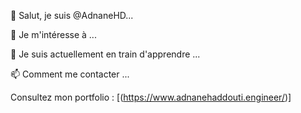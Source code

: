 👋 Salut, je suis @AdnaneHD...

👀 Je m'intéresse à ...

🌱 Je suis actuellement en train d'apprendre ...

📫 Comment me contacter ...


Consultez mon portfolio : [(https://www.adnanehaddouti.engineer/)]

<!-------- AdnaneHD/AdnaneHD is a ✨ special ✨ repository because its `README.md` appears
on your GitHub profile. You can click the Preview link to take a look at your changes.----->
